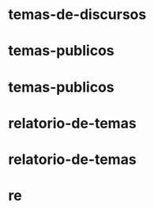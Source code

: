 # temas-de-discursos
# temas-publicos
# temas-publicos
# relatorio-de-temas
# relatorio-de-temas
# re
